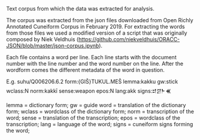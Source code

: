 Text corpus from which the data was extracted for analysis.

The corpus was extracted from the json files downloaded from Open Richly Annotated Cuneiform Corpus in February 2019. For extracting the words from those files we used a modified version of a script that was originally composed by Niek Veldhuis (https://github.com/niekveldhuis/ORACC-JSON/blob/master/json-corpus.ipynb).

Each file contains a word per line. Each line starts with the document number with the line number and the word number on the line. After the wordform comes the different metadata of the word in question.

E.g. suhu/Q006206.6.2	form:{GIŠ}TUKUL.MEŠ	lemma:kakku	gw:stick	wclass:N	norm:kakkī	sense:weapon 	epos:N	lang:akk	signs:𒄑𒆪𒈨𒌍

lemma = dictionary form;
gw = guide word = translation of the dictionary form;
wclass = wordclass of the dictionary form;
norm = transcription of the word;
sense = translation of the transcription;
epos = wordclass of the transcription;
lang = language of the word;
signs = cuneiform signs forming the word;
